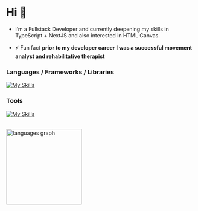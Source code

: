 <h1>Hi 👋</h1>

- I’m a Fullstack Developer and currently deepening my skills in TypeScript + NextJS and also interested in HTML Canvas.

- ⚡ Fun fact **prior to my developer career I was a successful movement analyst and rehabilitative therapist**

<h3 align="left">Languages / Frameworks / Libraries</h3>

[![My Skills](https://skillicons.dev/icons?i=react,vite,nextjs,js,ts,html,css,sass,tailwind,express,nodejs,mongodb)](https://skillicons.dev)

<h3 align="left">Tools</h3>

[![My Skills](https://skillicons.dev/icons?i=webstorm,vscode,firebase,aws,git,github,npm,yarn,figma,wordpress)](https://skillicons.dev)

<br clear="both">

<div align="left">
  <img src="https://github-readme-stats.vercel.app/api/top-langs?username=karakayametin8787&locale=en&hide_title=false&layout=compact&card_width=320&langs_count=6&theme=dracula&hide_border=true&order=2" height="200" alt="languages graph"  />
</div>

###


